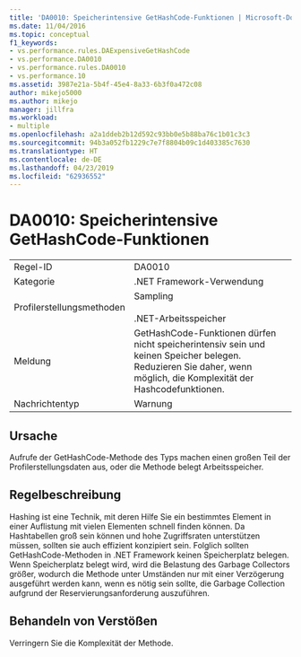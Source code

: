 ```yaml
---
title: 'DA0010: Speicherintensive GetHashCode-Funktionen | Microsoft-Dokumentation'
ms.date: 11/04/2016
ms.topic: conceptual
f1_keywords:
- vs.performance.rules.DAExpensiveGetHashCode
- vs.performance.DA0010
- vs.performance.rules.DA0010
- vs.performance.10
ms.assetid: 3987e21a-5b4f-45e4-8a33-6b3f0a472c08
author: mikejo5000
ms.author: mikejo
manager: jillfra
ms.workload:
- multiple
ms.openlocfilehash: a2a1ddeb2b12d592c93bb0e5b88ba76c1b01c3c3
ms.sourcegitcommit: 94b3a052fb1229c7e7f8804b09c1d403385c7630
ms.translationtype: HT
ms.contentlocale: de-DE
ms.lasthandoff: 04/23/2019
ms.locfileid: "62936552"
---
```

# <a name="da0010-expensive-gethashcode"></a>DA0010: Speicherintensive GetHashCode-Funktionen

|||
|-|-|
|Regel-ID|DA0010|
|Kategorie|.NET Framework-Verwendung|
|Profilerstellungsmethoden|Sampling<br /><br /> .NET-Arbeitsspeicher|
|Meldung|GetHashCode-Funktionen dürfen nicht speicherintensiv sein und keinen Speicher belegen. Reduzieren Sie daher, wenn möglich, die Komplexität der Hashcodefunktionen.|
|Nachrichtentyp|Warnung|

## <a name="cause"></a>Ursache
 Aufrufe der GetHashCode-Methode des Typs machen einen großen Teil der Profilerstellungsdaten aus, oder die Methode belegt Arbeitsspeicher.

## <a name="rule-description"></a>Regelbeschreibung
 Hashing ist eine Technik, mit deren Hilfe Sie ein bestimmtes Element in einer Auflistung mit vielen Elementen schnell finden können. Da Hashtabellen groß sein können und hohe Zugriffsraten unterstützen müssen, sollten sie auch effizient konzipiert sein. Folglich sollten GetHashCode-Methoden in .NET Framework keinen Speicherplatz belegen. Wenn Speicherplatz belegt wird, wird die Belastung des Garbage Collectors größer, wodurch die Methode unter Umständen nur mit einer Verzögerung ausgeführt werden kann, wenn es nötig sein sollte, die Garbage Collection aufgrund der Reservierungsanforderung auszuführen.

## <a name="how-to-fix-violations"></a>Behandeln von Verstößen
 Verringern Sie die Komplexität der Methode.
